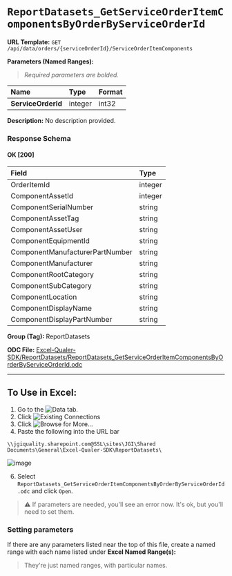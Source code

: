 # `ReportDatasets_GetServiceOrderItemComponentsByOrderByServiceOrderId`
> 
    
**URL Template:**
`GET /api/data/orders/{serviceOrderId}/ServiceOrderItemComponents`

**Parameters (Named Ranges):**

> *Required parameters are bolded.*

| Name               | Type    | Format   |
|:-------------------|:--------|:---------|
| **ServiceOrderId** | integer | int32    |

**Description:**
No description provided.

### Response Schema

#### OK [200]

| Field                           | Type    |
|:--------------------------------|:--------|
| OrderItemId                     | integer |
| ComponentAssetId                | integer |
| ComponentSerialNumber           | string  |
| ComponentAssetTag               | string  |
| ComponentAssetUser              | string  |
| ComponentEquipmentId            | string  |
| ComponentManufacturerPartNumber | string  |
| ComponentManufacturer           | string  |
| ComponentRootCategory           | string  |
| ComponentSubCategory            | string  |
| ComponentLocation               | string  |
| ComponentDisplayName            | string  |
| ComponentDisplayPartNumber      | string  |

**Group (Tag):**
ReportDatasets

**ODC File:**
[Excel-Qualer-SDK/ReportDatasets/ReportDatasets_GetServiceOrderItemComponentsByOrderByServiceOrderId.odc](https://github.com/Johnson-Gage-Inspection-Inc/qualer-sdk-odc/blob/main/Excel-Qualer-SDK/ReportDatasets/ReportDatasets_GetServiceOrderItemComponentsByOrderByServiceOrderId.odc)

---

To Use in Excel:
---

1. Go to the ![`Data`](https://github.com/user-attachments/assets/da437a70-57b3-4c5b-bb01-4910ece19ed1)
 tab.
3. Click ![Existing Connections](https://github.com/user-attachments/assets/a2f1ed67-b2e0-4c23-ac90-68c870e60289)
4. Click ![`Browse for More...`](https://github.com/user-attachments/assets/8e698494-6865-41e7-b6fa-043aea81809a)
5. Paste the following into the URL bar
```
\\jgiquality.sharepoint.com@SSL\sites\JGI\Shared Documents\General\Excel-Qualer-SDK\ReportDatasets\
```

![image](https://github.com/user-attachments/assets/1e1a8d87-0377-446d-aaf5-d78562991db3)

6. Select `ReportDatasets_GetServiceOrderItemComponentsByOrderByServiceOrderId.odc` and click `Open`.

> ⚠️ If parameters are needed, you'll see an error now. It's ok, but you'll need to set them.

### Setting parameters
If there are any parameters listed near the top of this file, create a named range with each name listed under **Excel Named Range(s):**
> They're just named ranges, with particular names.
